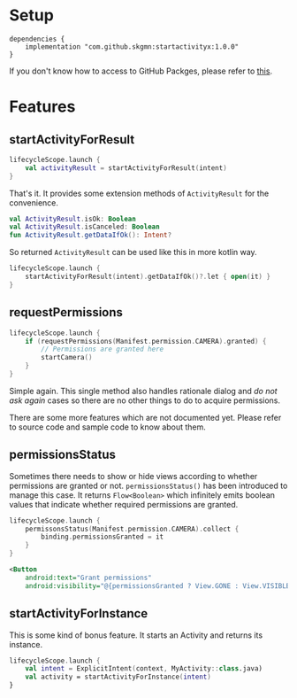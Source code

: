 # Setup

```
dependencies {
    implementation "com.github.skgmn:startactivityx:1.0.0"
}
```
If you don't know how to access to GitHub Packges, please refer to [this](https://gist.github.com/skgmn/79da4a935e904078491e932bd5b327c7).

# Features

## startActivityForResult

```kotlin
lifecycleScope.launch {
    val activityResult = startActivityForResult(intent)
}
```
That's it.
It provides some extension methods of `ActivityResult` for the convenience.

```kotlin
val ActivityResult.isOk: Boolean
val ActivityResult.isCanceled: Boolean
fun ActivityResult.getDataIfOk(): Intent?
```
So returned `ActivityResult` can be used like this in more kotlin way.

```kotlin
lifecycleScope.launch {
    startActivityForResult(intent).getDataIfOk()?.let { open(it) }
}
```

## requestPermissions

```kotlin
lifecycleScope.launch {
    if (requestPermissions(Manifest.permission.CAMERA).granted) {
        // Permissions are granted here
        startCamera()
    }
}
```
Simple again.
This single method also handles rationale dialog and _do not ask again_ cases so there are no other things to do to acquire permissions.

There are some more features which are not documented yet. Please refer to source code and sample code to know about them.

## permissionsStatus

Sometimes there needs to show or hide views according to whether permissions are granted or not. `permissionsStatus()` has been introduced to manage this case. It returns `Flow<Boolean>` which infinitely emits boolean values that indicate whether required permissions are granted.
```kotlin
lifecycleScope.launch {
    permissonsStatus(Manifest.permission.CAMERA).collect {
        binding.permissionsGranted = it
    }
}
```
```xml
<Button
    android:text="Grant permissions"
    android:visibility="@{permissionsGranted ? View.GONE : View.VISIBLE}" />
```

## startActivityForInstance

This is some kind of bonus feature. It starts an Activity and returns its instance.
```kotlin
lifecycleScope.launch {
    val intent = ExplicitIntent(context, MyActivity::class.java)
    val activity = startActivityForInstance(intent)
}
```
